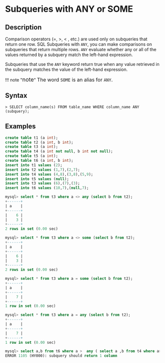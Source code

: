 # **Subqueries with ANY or SOME**

## **Description**

Comparison operators (=, >, < , etc.) are used only on subqueries that return one row. SQL Subqueries with `ANY`, you can make comparisons on subqueries that return multiple rows. `ANY` evaluate whether any or all of the values returned by a subquery match the left-hand expression.

Subqueries that use the `ANY` keyword return true when any value retrieved in the subquery matches the value of the left-hand expression.

!!! note  "<font size=4>note</font>"
    <font size=3>The word `SOME` is an alias for `ANY`.</font>

## **Syntax**

```
> SELECT column_name(s) FROM table_name WHERE column_name ANY (subquery);
```

## **Examples**

```sql
create table t1 (a int);
create table t2 (a int, b int);
create table t3 (a int);
create table t4 (a int not null, b int not null);
create table t5 (a int);
create table t6 (a int, b int);
insert into t1 values (2);
insert into t2 values (1,7),(2,7);
insert into t4 values (4,8),(3,8),(5,9);
insert into t5 values (null);
insert into t3 values (6),(7),(3);
insert into t6 values (10,7),(null,7);

mysql> select * from t3 where a <> any (select b from t2);
+------+
| a    |
+------+
|    6 |
|    3 |
+------+
2 rows in set (0.00 sec)

mysql> select * from t3 where a <> some (select b from t2);
+------+
| a    |
+------+
|    6 |
|    3 |
+------+
2 rows in set (0.00 sec)

mysql> select * from t3 where a = some (select b from t2);
+------+
| a    |
+------+
|    7 |
+------+
1 row in set (0.00 sec)

mysql> select * from t3 where a = any (select b from t2);
+------+
| a    |
+------+
|    7 |
+------+
1 row in set (0.00 sec)

mysql> select a,b from t6 where a >  any ( select a ,b from t4 where a>3);
ERROR 1105 (HY000): subquery should return 1 column
```
